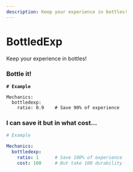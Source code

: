 ```yaml
---
description: Keep your experience in bottles!
---
```


# BottledExp

Keep your experience in bottles!

### Bottle it!

<pre class="language-yaml"><code class="lang-yaml"><strong># Example
</strong>
Mechanics:
  bottledexp:
    ratio: 0.9    # Save 90% of experience
</code></pre>

### I can save it but in what cost...

```yaml
# Example

Mechanics:
  bottledexp:
    ratio: 1      # Save 100% of experience
    cost: 100     # But take 100 durability
```

